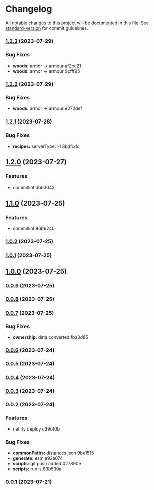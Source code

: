 # Changelog

All notable changes to this project will be documented in this file. See [standard-version](https://github.com/conventional-changelog/standard-version) for commit guidelines.

### [1.2.3](///compare/v1.2.2...v1.2.3) (2023-07-29)


### Bug Fixes

* **woods:** armor -> armour af2cc21
* **woods:** armor -> armour 9cfff95

### [1.2.2](///compare/v1.2.1...v1.2.2) (2023-07-29)


### Bug Fixes

* **woods:** armor -> armour e272def

### [1.2.1](///compare/v1.2.0...v1.2.1) (2023-07-28)


### Bug Fixes

* **recipes:** serverType: -1 8bdfcdd

## [1.2.0](///compare/v1.1.0...v1.2.0) (2023-07-27)


### Features

* commitlint dbb3043

## [1.1.0](///compare/v1.0.2...v1.1.0) (2023-07-25)


### Features

* commitlint 96b6240

### [1.0.2](///compare/v1.0.1...v1.0.2) (2023-07-25)

### [1.0.1](///compare/v1.0.0...v1.0.1) (2023-07-25)

## [1.0.0](///compare/v0.0.9...v1.0.0) (2023-07-25)

### [0.0.9](///compare/v0.0.8...v0.0.9) (2023-07-25)

### [0.0.8](///compare/v0.0.7...v0.0.8) (2023-07-25)

### [0.0.7](///compare/v0.0.6...v0.0.7) (2023-07-25)


### Bug Fixes

* **ownership:** data converted fba3d85

### [0.0.6](///compare/v0.0.5...v0.0.6) (2023-07-24)

### [0.0.5](///compare/v0.0.4...v0.0.5) (2023-07-24)

### [0.0.4](///compare/v0.0.3...v0.0.4) (2023-07-24)

### [0.0.3](///compare/v0.0.2...v0.0.3) (2023-07-24)

### 0.0.2 (2023-07-24)


### Features

* netlify deploy c39df0b


### Bug Fixes

* **commonPaths:** distances.json 9be1515
* **generate:** esm e92a074
* **scripts:** git push added 027890e
* **scripts:** run-s 83b530a

### 0.0.1 (2023-07-21)
